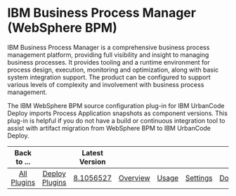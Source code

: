 
IBM Business Process Manager (WebSphere BPM)
============================================


IBM Business Process Manager is a comprehensive business process management platform, providing full visibility and insight to managing business processes. It provides tooling and a runtime environment for process design, execution, monitoring and optimization, along with basic system integration support. The product can be configured to support various levels of complexity and involvement with business process management.


The IBM WebSphere BPM source configuration plug-in for IBM UrbanCode Deploy imports Process Application snapshots as component versions. This plug-in is helpful if you do not have a build or continuous integration tool to assist with artifact migration from WebSphere BPM to IBM UrbanCode Deploy.


|Back to ...||Latest Version|||||
| :---: | :---: | :---: | :---: | :---: | :---: | :---: |
|[All Plugins](../../index.md)|[Deploy Plugins](../README.md)|[8.1056527](https://raw.githubusercontent.com/UrbanCode/IBM-UCD-PLUGINS/main/files/WebSphereBPMSourceConfig/WebSphereBPMSourceConfig-8.1056527.zip)|[Overview](overview.md)|[Usage](usage.md)|[Settings](settings.md)|[Downloads](downloads.md)|
